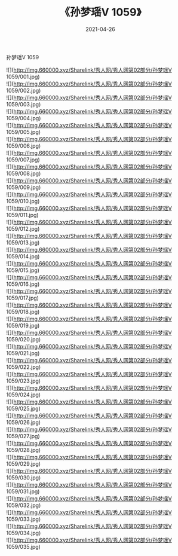 ﻿---
layout: post
title:  《孙梦瑶V 1059》
date:   2021-04-26
img: http://img.660000.xyz/Sharelink/秀人网/秀人网第02部分/孙梦瑶V 1059/000.jpg
categories: [美女, 清纯, 唯美]
---

孙梦瑶V 1059

  ![](http://img.660000.xyz/Sharelink/秀人网/秀人网第02部分/孙梦瑶V 1059/001.jpg) <br> ![](http://img.660000.xyz/Sharelink/秀人网/秀人网第02部分/孙梦瑶V 1059/002.jpg) <br> ![](http://img.660000.xyz/Sharelink/秀人网/秀人网第02部分/孙梦瑶V 1059/003.jpg) <br> ![](http://img.660000.xyz/Sharelink/秀人网/秀人网第02部分/孙梦瑶V 1059/004.jpg) <br> ![](http://img.660000.xyz/Sharelink/秀人网/秀人网第02部分/孙梦瑶V 1059/005.jpg) <br> ![](http://img.660000.xyz/Sharelink/秀人网/秀人网第02部分/孙梦瑶V 1059/006.jpg) <br> ![](http://img.660000.xyz/Sharelink/秀人网/秀人网第02部分/孙梦瑶V 1059/007.jpg) <br> ![](http://img.660000.xyz/Sharelink/秀人网/秀人网第02部分/孙梦瑶V 1059/008.jpg) <br> ![](http://img.660000.xyz/Sharelink/秀人网/秀人网第02部分/孙梦瑶V 1059/009.jpg) <br> ![](http://img.660000.xyz/Sharelink/秀人网/秀人网第02部分/孙梦瑶V 1059/010.jpg) <br> ![](http://img.660000.xyz/Sharelink/秀人网/秀人网第02部分/孙梦瑶V 1059/011.jpg) <br> ![](http://img.660000.xyz/Sharelink/秀人网/秀人网第02部分/孙梦瑶V 1059/012.jpg) <br> ![](http://img.660000.xyz/Sharelink/秀人网/秀人网第02部分/孙梦瑶V 1059/013.jpg) <br> ![](http://img.660000.xyz/Sharelink/秀人网/秀人网第02部分/孙梦瑶V 1059/014.jpg) <br> ![](http://img.660000.xyz/Sharelink/秀人网/秀人网第02部分/孙梦瑶V 1059/015.jpg) <br> ![](http://img.660000.xyz/Sharelink/秀人网/秀人网第02部分/孙梦瑶V 1059/016.jpg) <br> ![](http://img.660000.xyz/Sharelink/秀人网/秀人网第02部分/孙梦瑶V 1059/017.jpg) <br> ![](http://img.660000.xyz/Sharelink/秀人网/秀人网第02部分/孙梦瑶V 1059/018.jpg) <br> ![](http://img.660000.xyz/Sharelink/秀人网/秀人网第02部分/孙梦瑶V 1059/019.jpg) <br> ![](http://img.660000.xyz/Sharelink/秀人网/秀人网第02部分/孙梦瑶V 1059/020.jpg) <br> ![](http://img.660000.xyz/Sharelink/秀人网/秀人网第02部分/孙梦瑶V 1059/021.jpg) <br> ![](http://img.660000.xyz/Sharelink/秀人网/秀人网第02部分/孙梦瑶V 1059/022.jpg) <br> ![](http://img.660000.xyz/Sharelink/秀人网/秀人网第02部分/孙梦瑶V 1059/023.jpg) <br> ![](http://img.660000.xyz/Sharelink/秀人网/秀人网第02部分/孙梦瑶V 1059/024.jpg) <br> ![](http://img.660000.xyz/Sharelink/秀人网/秀人网第02部分/孙梦瑶V 1059/025.jpg) <br> ![](http://img.660000.xyz/Sharelink/秀人网/秀人网第02部分/孙梦瑶V 1059/026.jpg) <br> ![](http://img.660000.xyz/Sharelink/秀人网/秀人网第02部分/孙梦瑶V 1059/027.jpg) <br> ![](http://img.660000.xyz/Sharelink/秀人网/秀人网第02部分/孙梦瑶V 1059/028.jpg) <br> ![](http://img.660000.xyz/Sharelink/秀人网/秀人网第02部分/孙梦瑶V 1059/029.jpg) <br> ![](http://img.660000.xyz/Sharelink/秀人网/秀人网第02部分/孙梦瑶V 1059/030.jpg) <br> ![](http://img.660000.xyz/Sharelink/秀人网/秀人网第02部分/孙梦瑶V 1059/031.jpg) <br> ![](http://img.660000.xyz/Sharelink/秀人网/秀人网第02部分/孙梦瑶V 1059/032.jpg) <br> ![](http://img.660000.xyz/Sharelink/秀人网/秀人网第02部分/孙梦瑶V 1059/033.jpg) <br> ![](http://img.660000.xyz/Sharelink/秀人网/秀人网第02部分/孙梦瑶V 1059/034.jpg) <br> ![](http://img.660000.xyz/Sharelink/秀人网/秀人网第02部分/孙梦瑶V 1059/035.jpg) <br>